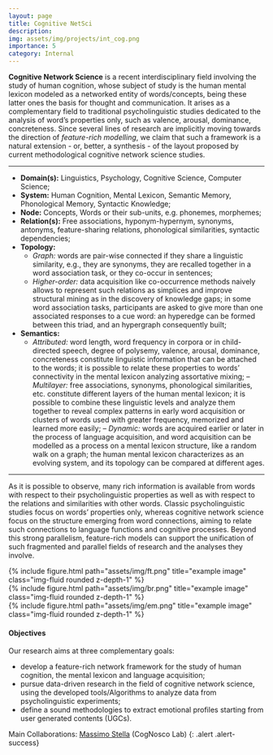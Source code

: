 ```yaml
---
layout: page
title: Cognitive NetSci
description: 
img: assets/img/projects/int_cog.png
importance: 5
category: Internal
---
```


**Cognitive Network Science** is a recent interdisciplinary field involving the study of human cognition, whose subject of study is the human mental lexicon modeled as a networked entity of words/concepts, being these latter ones the basis for thought and communication. 
It arises as a complementary field to traditional psycholinguistic studies dedicated to the analysis of word’s properties only, such as valence, arousal, dominance, concreteness.
Since several lines of research are implicitly moving towards the direction of *feature-rich modelling*, we claim that such a framework is a natural extension - or, better, a synthesis - of the layout proposed by current methodological cognitive network science studies. 

---
- **Domain(s):** Linguistics, Psychology, Cognitive Science, Computer Science;
- **System:** Human Cognition, Mental Lexicon, Semantic Memory, Phonological Memory, Syntactic Knowledge;
- **Node:** Concepts, Words or their sub-units, e.g. phonemes, morphemes;
- **Relation(s):** Free associations, hyponym-hypernym, synonyms, antonyms, feature-sharing relations, phonological similarities, syntactic dependencies;
- **Topology:**
  - *Graph:* words are pair-wise connected if they share a linguistic similarity, e.g., they are synonyms, they are recalled together in a word association task, or they co-occur in sentences; 
  - *Higher-order:* data acquisition like co-occurrence methods naively allows to represent such relations as simplices and improve structural mining as in the discovery of knowledge gaps; in some word association tasks, participants are asked to give more than one associated responses to a cue word: an hyperedge can be formed between this triad, and an hypergraph consequently built;
- **Semantics:**
  - *Attributed:* word length, word frequency in corpora or in child-directed speech, degree of polysemy, valence, arousal, dominance, concreteness constitute linguistic information that can be attached to the words; it is possible to relate these properties to words’ connectivity in the mental lexicon analyzing assortative mixing;
  – *Multilayer:* free associations, synonyms, phonological similarities, etc. constitute different layers of the human mental lexicon; it is possible to combine these linguistic levels and analyze them together to reveal complex patterns in early word acquisition or clusters of words used with greater frequency, memorized and learned more easily;
  – *Dynamic:* words are acquired earlier or later in the process of language acquisition, and word acquisition can be modelled as a process on a mental lexicon structure, like a random walk on a graph; the human mental lexicon characterizes as an evolving system, and its topology can be compared at different ages.

---

As it is possible to observe, many rich information is available from words with respect to their psycholinguistic properties as well as with respect to the relations and similarities with other words. 
Classic psycholinguistic studies focus on words’ properties only, whereas cognitive network science focus on the structure emerging from word connections, aiming to relate such connections to language functions and cognitive processes. 
Beyond this strong parallelism, feature-rich models can support the unification of such fragmented and parallel fields of research and the analyses they involve. 

<div class="row">
    <div class="col-sm mt-3 mt-md-0">
        {% include figure.html path="assets/img/ft.png" title="example image" class="img-fluid rounded z-depth-1" %}
    </div>
    <div class="col-sm mt-3 mt-md-0">
        {% include figure.html path="assets/img/br.png" title="example image" class="img-fluid rounded z-depth-1" %}
    </div>
    <div class="col-sm mt-3 mt-md-0">
        {% include figure.html path="assets/img/em.png" title="example image" class="img-fluid rounded z-depth-1" %}
    </div>
</div>

#### Objectives
Our research aims at three complementary goals:
- develop a feature-rich network framework for the study of human cognition, the mental lexicon and language acquisition;
- pursue data-driven research in the field of cognitive network science, using the developed tools/Algorithms to analyze data from psycholinguistic experiments;
- define a sound methodologies to extract emotional profiles starting from user generated contents (UGCs).

Main Collaborations: [Massimo Stella](https://scholar.google.it/citations?hl=it&user=TUJkCbkAAAAJ) (CogNosco Lab)
{: .alert .alert-success}